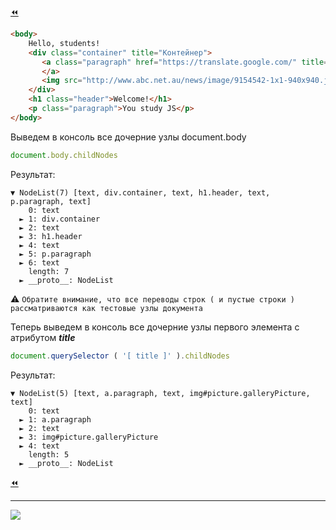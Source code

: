 [ico20]: https://raw.githubusercontent.com/garevna/a-level-js-lessons/master/ico/a-level-20.png
[ico25]: https://raw.githubusercontent.com/garevna/a-level-js-lessons/master/ico/a-level-25.png
[hw-30]: https://raw.githubusercontent.com/garevna/a-level-js-lessons/master/ico/briefcase-30.png
[cap-30]: https://raw.githubusercontent.com/garevna/a-level-js-lessons/master/ico/coffee-30.png
[warn-25]: https://raw.githubusercontent.com/garevna/a-level-js-lessons/master/ico/warning-25.png
[link-25]: https://raw.githubusercontent.com/garevna/a-level-js-lessons/master/ico/link-25.png
[err-20]: https://raw.githubusercontent.com/garevna/a-level-js-lessons/master/ico/no_entry-20.png
[err-25]: https://raw.githubusercontent.com/garevna/a-level-js-lessons/master/ico/no_entry-25.png
[err-30]: https://raw.githubusercontent.com/garevna/a-level-js-lessons/master/ico/no_entry-30.png


[:rewind:](document)

```html
<body>
    Hello, students!
    <div class="container" title="Контейнер">
       <a class="paragraph" href="https://translate.google.com/" title="Перевод">Translator
       </a>
       <img src="http://www.abc.net.au/news/image/9154542-1x1-940x940.jpg" width="200" id="picture" class="galleryPicture">
    </div>
    <h1 class="header">Welcome!</h1>
    <p class="paragraph">You study JS</p>
</body>
```
Выведем в консоль все дочерние узлы document.body
```javascript
document.body.childNodes
```
Результат:
```console
▼ NodeList(7) [text, div.container, text, h1.header, text, p.paragraph, text]
    0: text
  ► 1: div.container
  ► 2: text
  ► 3: h1.header
  ► 4: text
  ► 5: p.paragraph
  ► 6: text
    length: 7
  ► __proto__: NodeList
```
:warning: `Обратите внимание, что все переводы строк ( и пустые строки ) рассматриваются как тестовые узлы документа`

Теперь выведем в консоль все дочерние узлы первого элемента с атрибутом **_title_**
```javascript
document.querySelector ( '[ title ]' ).childNodes
```
Результат:
```console
▼ NodeList(5) [text, a.paragraph, text, img#picture.galleryPicture, text]
    0: text
  ► 1: a.paragraph
  ► 2: text
  ► 3: img#picture.galleryPicture
  ► 4: text
    length: 5
  ► __proto__: NodeList
```

[:rewind:](document)

_________________________________________________________________________

![](https://github.com/garevna/js-course/raw/master/images/a-level-ico.png?raw=true)
